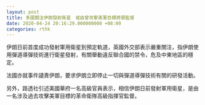 ```yaml
---
layout: post
title: 多國關注伊朗發射衛星　或由曾攻擊美軍目標將領監督
date: 2020-04-24 20:16:29.000000000 +08:00
categories: rthk
---
```


伊朗日前首度成功發射軍用衛星到預定軌道，英國外交部表示嚴重關注，指伊朗使用彈道導彈技術進行衛星發射，有關舉動違反聯合國的禁令，危及中東地區的穩定。

法國亦就事件譴責伊朗，要求伊朗立即停止一切與彈道導彈技術有關的研發活動。

另外，路透社引述美國華府一名高級官員表示，相信伊朗日前發射軍用衛星，是由一名涉及過去攻擊美軍目標的革命衛隊高級指揮官監督。
